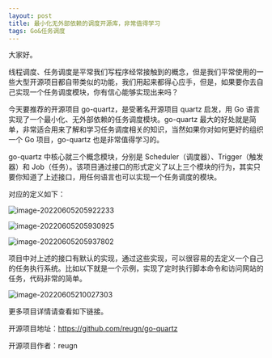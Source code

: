```yaml
---
layout: post
title: 最小化无外部依赖的调度开源库，非常值得学习
tags: Go&任务调度
---
```


大家好。

线程调度、任务调度是平常我们写程序经常接触到的概念，但是我们平常使用的一些大型开源项目都自带类似的功能，我们用起来都得心应手，但是，如果要你去自己实现一个任务调度模块，你有信心能够实现出来吗？

今天要推荐的开源项目 go-quartz，是受著名开源项目 quartz 启发，用 Go 语言实现了一个最小化、无外部依赖的任务调度模块。go-quartz 最大的好处就是简单，非常适合用来了解和学习任务调度相关的知识，当然如果你对如何更好的组织一个 Go 项目，go-quartz 也是非常值得学习的。

go-quartz 中核心就三个概念模块，分别是 Scheduler（调度器）、Trigger（触发器）和 Job（任务）。该项目通过接口的形式定义了以上三个模块的行为，其实只要你知道了上述接口，用任何语言也可以实现一个任务调度的模块。

对应的定义如下：

![image-20220605205922233](https://7465-test-3c9b5e-1-1301419220.tcb.qcloud.la/images/compress_image-20220605205922233.png)

![image-20220605205930925](https://7465-test-3c9b5e-1-1301419220.tcb.qcloud.la/images/compress_image-20220605205930925.png)

![image-20220605205937802](https://7465-test-3c9b5e-1-1301419220.tcb.qcloud.la/images/compress_image-20220605205937802.png)

项目中对上述的接口有默认的实现，通过这些实现，可以很容易的去定义一个自己的任务执行系统。比如以下就是一个示例，实现了定时执行脚本命令和访问网站的任务，代码非常的简单。

![image-20220605210027303](https://7465-test-3c9b5e-1-1301419220.tcb.qcloud.la/images/compress_image-20220605210027303.png)

更多项目详情请查看如下链接。

开源项目地址：https://github.com/reugn/go-quartz

开源项目作者：reugn